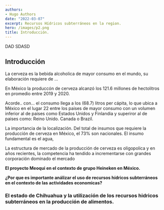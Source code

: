 ```yaml
---
authors:
- Hugo Authors
date: "2022-03-07"
excerpt: Recursos Hídricos subterráneos en la region.
hero: /images/p2.png
title: Introducción.   
---
```


DAD
SDASD




## Introducción

La cerveza es la bebida alcoholica de mayor consumo en el mundo, su elaboración requiere de ...

En México la produccón de cerveza alcanzó los 121.6  millones de hectolitros  en promedio entre 2019 y 2020. 

Acorde.. con... el consumo llega a  los  (68.7) litros per cápita, lo que ubica a Mëxico en el lugar 22 entre los paises de mayor consumo con un volumen inferior al de  paises  como Estados Unidos y Finlandia y superiror al de paises como: Reino Unido. Canada o Brazil. 

La importancia de la localización. Del total de insumos que requiere la producción de cerveza en México, el 73% son nacionales. El insumo fundamental es el agua, 

La estructura de mercado de la producción de cerveza es oligopolica y en años recientes, la competencia ha tendido a incrementarse con grandes corporación dominado el mercado 


**El proyecto Meoqui en el contexto  de grupo Heineken en México.**


**¿Por que es importante análizar el uso de recursos hídricos subterráneos en el contexto de las actividades economicas?**


### El estado de Chihuahua y la utilización de los recursos hidricos subterráneos en la producción de alimentos.




